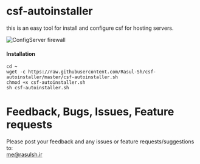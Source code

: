 # csf-autoinstaller
this is an easy tool for install and configure csf for hosting servers.



![ConfigServer firewall](https://www.configserver.com/images/logo.gif)


#### Installation
````
cd ~
wget -c https://raw.githubusercontent.com/Rasul-Sh/csf-autoinstaller/master/csf-autoinstaller.sh
chmod +x csf-autoinstaller.sh
sh csf-autoinstaller.sh
````

Feedback, Bugs, Issues, Feature requests
===================
Please post your feedback and any issues or feature requests/suggestions to: <br />
me@rasulsh.ir

